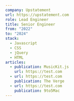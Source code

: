 ```yaml
---
company: Upstatement
url: https://upstatement.com
role: Lead Engineer
title: Senior Engineer
from: "2022"
to: "2024"
stack:
  - Javascript
  - CSS
  - jQuery
  - HTML
articles:
  - publication: MusicKit.js
    url: https://test.com
  - url: https://test.com
    publication: The Verge
  - url: https://test.com
    publication: 9to5Mac
---
```

